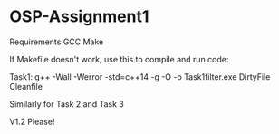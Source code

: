 # OSP-Assignment1
Requirements
GCC
Make

If Makefile doesn't work, use this to compile and run code: 

Task1: g++ -Wall -Werror -std=c++14 -g -O -o Task1filter.exe DirtyFile Cleanfile


Similarly for Task 2 and Task 3

V1.2 Please!
